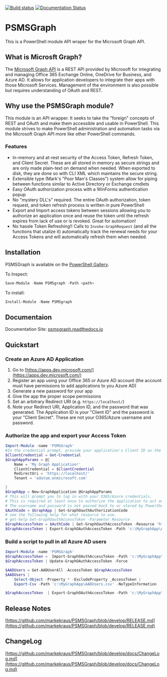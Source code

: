 [![Build status](https://ci.appveyor.com/api/projects/status/3vamqyscyp0yddof/branch/master?svg=true)](https://ci.appveyor.com/project/markekraus/psmsgraph/branch/master)
[![Documentation Status](https://readthedocs.org/projects/psmsgraph/badge/?version=latest)](http://psmsgraph.readthedocs.io/en/latest/?badge=latest)

# PSMSGraph
This is a PowerShell module API wraper for the Microsoft Graph API. 

## What is Microsft Graph?

The [Microsoft Graph API](https://graph.microsoft.io/) is a REST API provided by Microsoft for integrating and managing Office 365 Exchange Online, OneDrive for Business, and Azure AD. It allows for application developers to integrate their apps with those Microsoft Services. Management of the environment is also possible but requires understanding of OAuth and REST.

## Why use the PSMSGraph module?

This module is an API wrapper. It seeks to take the "foreign" concepts of REST and OAuth and make them accessible and usable in PowerShell. This module strives to make PowerShell administration and automation tasks via the Microsoft Graph API more like other PowerShell commands.

### Features

* In-memory and at-rest security of the Access Token, Refresh Token, and Client Secret. These are all stored in memory as secure strings and are only made plain-text on demand when needed. When exported to disk, they are done so with CLI XML which maintains the secure string.
* Extensible type (Mark's "Poor Man's Classes") system allow for piping between functions similar to Active Directory or Exchange cmdlets
* Easy OAuth authorization process with a WinForms authentication popup
* No "mystery DLL's" required. The entire OAuth authorization, token request, and token refresh process is written in pure PowerShell
* Export and Import access tokens between sessions allowing you to authorize an application once and reuse the token until the refresh expires from lack of use or is revoked. Great for automation!
* No hassle Token Refreshing!! Calls to ```Invoke-GraphRequest``` (and all the functions that utalize it) automatically track the renewal needs for your Access Tokens and will automatically refresh them when needed.

## Installation
PSMSGraph is available on the [PowerShell Gallery](https://www.powershellgallery.com/packages/psmsgraph/). 

To Inspect:
```powershell
Save-Module -Name PSMSgraph -Path <path> 
```
To install:
```powershell
Install-Module -Name PSMSgraph 
```

## Documentaion

Documentation Site: [psmsgraph.readthedocs.io](https://psmsgraph.readthedocs.io/)

## Quickstart

### Create an Azure AD Application
 1. Go to [https://apps.dev.microsoft.com/](https://apps.dev.microsoft.com/)
 2. Register an app using your Office 365 or Azure AD account (the account must have permissions to add applications to you Azure AD)
 3. Generate a new password for your app
 4. Give the app the proper scope permissions
 5. Set an arbitrary Redirect URI (e.g. ```https://localhost/```)
 5. Note your Redirect URI, Application ID, and the password that was generated. The Application ID is your "Client ID" and the password is your "Client Secret". These are not your O365/Azure username and password. 

### Authorize the app and export your Access Token
```powershell
Import-Module -name 'PSMSGraph'
#In the credential prompt, provide your application's Client ID as the username and Client Secret as the password
$ClientCredential = Get-Credential
$GraphAppParams = @{
    Name = 'My Graph Application!'
    ClientCredential = $ClientCredential
    RedirectUri = 'https://localhost/'
    Tenant = 'adatum.onmicrosoft.com'

}
$GraphApp = New-GraphApplication @GraphAppParams
# This will prompt you to log in with your O365/Azure credentials. 
# This is required at least once to authorize the application to act on behalf of your account
# The username and password is not passed back to or stored by PowerShell.
$AuthCode = $GraphApp | Get-GraphOauthAuthorizationCode 
# see the following help for what resource to use. 
# get-help Get-GraphOauthAccessToken -Parameter Resource
$GraphAccessToken = $AuthCode | Get-GraphOauthAccessToken -Resource 'https://graph.windows.net'
$GraphAccessToken | Export-GraphOAuthAccessToken -Path 'c:\MyGraphApp\AccessToken.XML'
```

### Build a script to pull in all Azure AD users
```powershell
Import-Module -name 'PSMSGraph'
$GraphAccessToken =  Import-GraphOAuthAccessToken -Path 'c:\MyGraphApp\AccessToken.XML'
$GraphAccessToken | Update-GraphOAuthAccessToken -Force

$AADUsers = Get-AADUserAll -AccessToken $GraphAccessToken
$AADUsers | 
    Select-Object -Property * -ExcludeProperty _AccessToken | 
    Export-Csv -Path 'c:\MyGraphApp\AADUsers.csv' -NoTypeInformation

$GraphAccessToken  | Export-GraphOAuthAccessToken -Path 'c:\MyGraphApp\AccessToken.XML'
```

## Release Notes
[https://github.com/markekraus/PSMSGraph/blob/develop/RELEASE.md](https://github.com/markekraus/PSMSGraph/blob/develop/RELEASE.md)

## ChangeLog
[https://github.com/markekraus/PSMSGraph/blob/develop/docs/ChangeLog.md](https://github.com/markekraus/PSMSGraph/blob/develop/docs/ChangeLog.md)